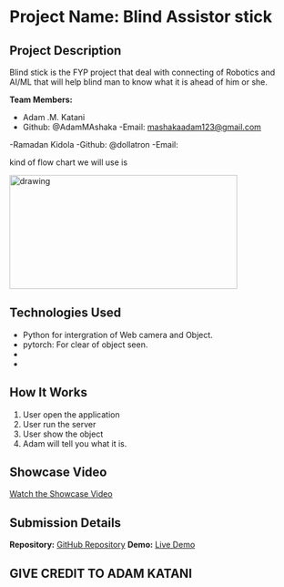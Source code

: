 # Project Name: Blind Assistor stick

## Project Description
Blind stick is the FYP project that deal with connecting of Robotics and AI/ML that will help blind man to know what it is ahead of him or she.

**Team Members:**
- Adam .M. Katani
- Github: @AdamMAshaka 
-Email: mashakaadam123@gmail.com

-Ramadan Kidola
-Github: @dollatron
-Email:      

kind of flow chart we will use is 


<img src="DIT_b" alt="drawing" width="400" height="200"/>


## Technologies Used

- Python for intergration of Web camera and Object.
- pytorch: For clear of object seen.
- 
- 

## How It Works

1. User open the application
2. User run the server
3. User show the object
4. Adam will tell you what it is.

## Showcase Video

[Watch the Showcase Video](https://example.com/showcase)

## Submission Details

**Repository:** [GitHub Repository](https://github.com/AdamMashaka/bliind_DIT)
**Demo:** [Live Demo](https://)

##  GIVE CREDIT TO ADAM KATANI



